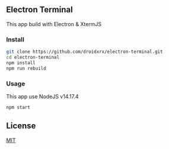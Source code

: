 ## Electron Terminal

This app build with Electron & XtermJS

### Install

```bash
git clone https://github.com/droidxrx/electron-terminal.git
cd electron-terminal
npm install
npm run rebuild
```

### Usage

This app use NodeJS v14.17.4

```bash
npm start
```

## License

[MIT](LICENSE)
